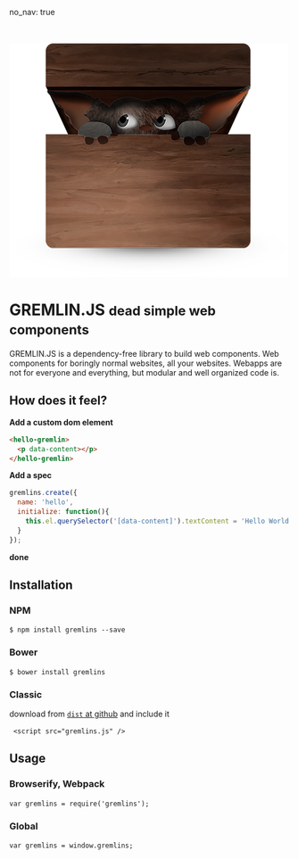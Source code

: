 no_nav: true

<div class="text-center">
    <p>
        <br><br>
        <img alt="logo" src="./img/logo.png">
    </p>
</div>

# GREMLIN.JS <small>dead simple web components</small>

<div class="lead">
GREMLIN.JS is a dependency-free library to build web components. Web components for boringly normal websites, all your
websites. Webapps are not for everyone and everything, but modular and well organized code is.
</div>

## How does it feel?


**Add a custom dom element**

``` html
<hello-gremlin>
  <p data-content></p>
</hello-gremlin>
```

**Add a spec**

``` javascript
gremlins.create({
  name: 'hello',
  initialize: function(){
    this.el.querySelector('[data-content]').textContent = 'Hello World!';
  }
});
```

**done**

<div class="well well-sm">
    <hello-gremlin>
      <span data-content></span>
    </hello-gremlin>
</div>

## Installation

### NPM

    $ npm install gremlins --save
    
### Bower

    $ bower install gremlins
    
### Classic
download from [`dist` at github](https://github.com/grmlin/gremlins) and include it

     <script src="gremlins.js" />
     
## Usage
     
### Browserify, Webpack

    var gremlins = require('gremlins');
    
### Global

    var gremlins = window.gremlins;
    
<br><br><br>